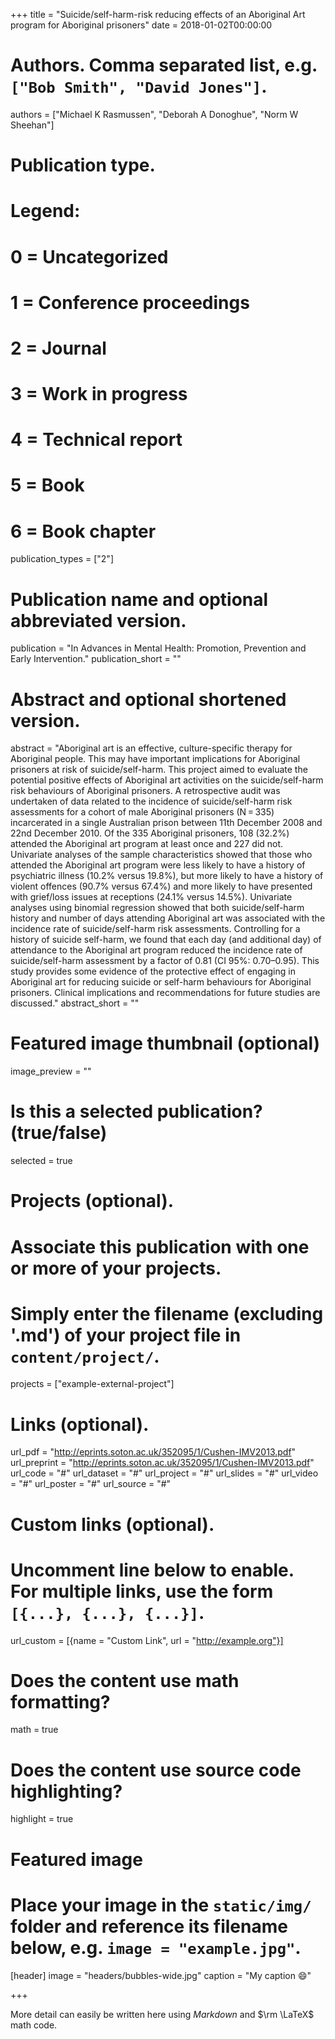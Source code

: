 +++
title = "Suicide/self-harm-risk reducing effects of an Aboriginal Art program for Aboriginal prisoners"
date = 2018-01-02T00:00:00

# Authors. Comma separated list, e.g. `["Bob Smith", "David Jones"]`.
authors = ["Michael K Rasmussen", "Deborah A Donoghue", "Norm W Sheehan"]

# Publication type.
# Legend:
# 0 = Uncategorized
# 1 = Conference proceedings
# 2 = Journal
# 3 = Work in progress
# 4 = Technical report
# 5 = Book
# 6 = Book chapter
publication_types = ["2"]

# Publication name and optional abbreviated version.
publication = "In Advances in Mental Health: Promotion, Prevention and Early Intervention."
publication_short = ""

# Abstract and optional shortened version.
abstract = "Aboriginal art is an effective, culture-specific therapy for Aboriginal people. This may have important implications for Aboriginal prisoners at risk of suicide/self-harm. This project aimed to evaluate the potential positive effects of Aboriginal art activities on the suicide/self-harm risk behaviours of Aboriginal prisoners. A retrospective audit was undertaken of data related to the incidence of suicide/self-harm risk assessments for a cohort of male Aboriginal prisoners (N = 335) incarcerated in a single Australian prison between 11th December 2008 and 22nd December 2010. Of the 335 Aboriginal prisoners, 108 (32.2%) attended the Aboriginal art program at least once and 227 did not. Univariate analyses of the sample characteristics showed that those who attended the Aboriginal art program were less likely to have a history of psychiatric illness (10.2% versus 19.8%), but more likely to have a history of violent offences (90.7% versus 67.4%) and more likely to have presented with grief/loss issues at receptions (24.1% versus 14.5%). Univariate analyses using binomial regression showed that both suicide/self-harm history and number of days attending Aboriginal art was associated with the incidence rate of suicide/self-harm risk assessments. Controlling for a history of suicide self-harm, we found that each day (and additional day) of attendance to the Aboriginal art program reduced the incidence rate of suicide/self-harm assessment by a factor of 0.81 (CI 95%: 0.70–0.95). This study provides some evidence of the protective effect of engaging in Aboriginal art for reducing suicide or self-harm behaviours for Aboriginal prisoners. Clinical implications and recommendations for future studies are discussed."
abstract_short = ""

# Featured image thumbnail (optional)
image_preview = ""

# Is this a selected publication? (true/false)
selected = true

# Projects (optional).
#   Associate this publication with one or more of your projects.
#   Simply enter the filename (excluding '.md') of your project file in `content/project/`.
projects = ["example-external-project"]

# Links (optional).
url_pdf = "http://eprints.soton.ac.uk/352095/1/Cushen-IMV2013.pdf"
url_preprint = "http://eprints.soton.ac.uk/352095/1/Cushen-IMV2013.pdf"
url_code = "#"
url_dataset = "#"
url_project = "#"
url_slides = "#"
url_video = "#"
url_poster = "#"
url_source = "#"

# Custom links (optional).
#   Uncomment line below to enable. For multiple links, use the form `[{...}, {...}, {...}]`.
url_custom = [{name = "Custom Link", url = "http://example.org"}]

# Does the content use math formatting?
math = true

# Does the content use source code highlighting?
highlight = true

# Featured image
# Place your image in the `static/img/` folder and reference its filename below, e.g. `image = "example.jpg"`.
[header]
image = "headers/bubbles-wide.jpg"
caption = "My caption :smile:"

+++

More detail can easily be written here using *Markdown* and $\rm \LaTeX$ math code.
